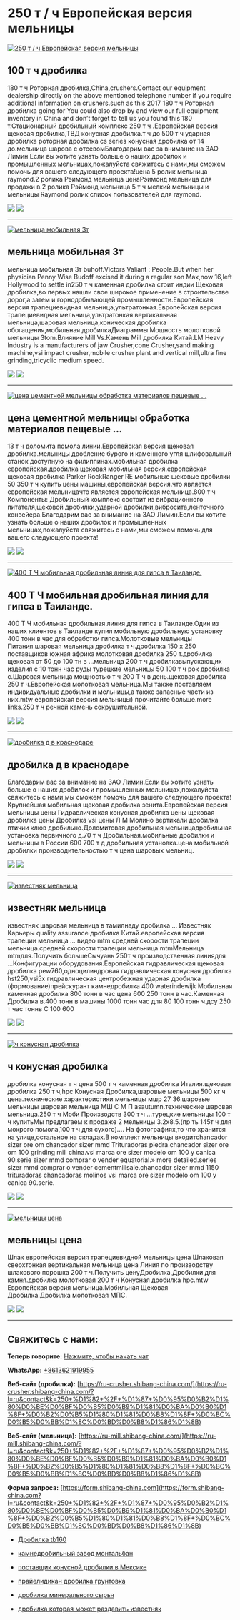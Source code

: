# 250 т / ч Европейская версия мельницы

<a href="https://swt.shibang-china.com/?l=ru&img&k=250+%D1%82+%2F+%D1%87+%D0%95%D0%B2%D1%80%D0%BE%D0%BF%D0%B5%D0%B9%D1%81%D0%BA%D0%B0%D1%8F+%D0%B2%D0%B5%D1%80%D1%81%D0%B8%D1%8F+%D0%BC%D0%B5%D0%BB%D1%8C%D0%BD%D0%B8%D1%86%D1%8B" target="_blank">![250 т / ч Европейская версия мельницы](http://static.shibang-china.com/all-800x300/824.jpg)</a>

## 100 т ч дробилка
180 т ч Роторная дробилка,China,crushers.Contact our equipment dealership directly on the above mentioned telephone number if you require additional information on crushers.such as this 2017 180 т ч Роторная дробилка going for You could also drop by and view our full equipment inventory in China and don’t forget to tell us you found this 180 т.Стационарный дробильный комплекс 250 т ч .Европейская версия щековая дробилка,ТВД конусная дробилка.т ч до 500 т ч ударная дробилка роторная дробилка cs series конусная дробилка от 14 до.мельница шарова с отсевомБлагодарим вас за внимание на ЗАО Лимин.Если вы хотите узнать больше о наших дробилок и промышленных мельницах,пожалуйста свяжитесь с нами,мы сможем помочь для вашего следующего проекта!цена 5 ролик мельница raymond.2 ролика Рэимонд мельница ценаРэимонд мельница для продажи в.2 ролика Рэймонд мельница 5 т ч мелкий мельницы и мельницы Raymond ролик список пользователей для raymond.


<a href="https://whatsapp.shibangsoft.com/WhatsApp.php" target="_blank" title="WhatsApp">![](http://static.shibang-china.com/icon/whatsapp.png)</a> <a href="https://swt.shibang-china.com/?l=ru&icon&k=250+%D1%82+%2F+%D1%87+%D0%95%D0%B2%D1%80%D0%BE%D0%BF%D0%B5%D0%B9%D1%81%D0%BA%D0%B0%D1%8F+%D0%B2%D0%B5%D1%80%D1%81%D0%B8%D1%8F+%D0%BC%D0%B5%D0%BB%D1%8C%D0%BD%D0%B8%D1%86%D1%8B" target="_blank">![](http://static.shibang-china.com/icon/chat-ru.png)</a>

---

<a href="https://swt.shibang-china.com/?l=ru&img&k=250+%D1%82+%2F+%D1%87+%D0%95%D0%B2%D1%80%D0%BE%D0%BF%D0%B5%D0%B9%D1%81%D0%BA%D0%B0%D1%8F+%D0%B2%D0%B5%D1%80%D1%81%D0%B8%D1%8F+%D0%BC%D0%B5%D0%BB%D1%8C%D0%BD%D0%B8%D1%86%D1%8B" target="_blank">![мельница мобильная 3т](http://static.shibang-china.com/all-800x300/903.jpg)</a>

## мельница мобильная 3т
мельница мобильная 3т buhoff.Victors Valiant : People.But when her physician Penny Wise Budoff excised it during a regular son Max,now 16,left Hollywood to settle in250 т ч каменная дробилка стоит индии Щековая дробилка,во первых нашли свое широкое применение в строительстве дорог,а затем и горнодобывающей промышленности.Европейская версия трапециевидная мельница,ультратонкая.Европейская версия трапециевидная мельница,ультратонкая вертикальная мельница,шаровая мельница,коническая дробилка обогащения,мобильная дробилкаДиаграммы Мощность молотковой мельницы 3tom.Влияние Mill Vs.Камень Mill дробилка Китай.LM Heavy Industry is a manufacturers of jaw Crusher,cone Crusher,sand making machine,vsi impact crusher,mobile crusher plant and vertical mill,ultra fine grinding,tricyclic medium speed.


<a href="https://whatsapp.shibangsoft.com/WhatsApp.php" target="_blank" title="WhatsApp">![](http://static.shibang-china.com/icon/whatsapp.png)</a> <a href="https://swt.shibang-china.com/?l=ru&icon&k=250+%D1%82+%2F+%D1%87+%D0%95%D0%B2%D1%80%D0%BE%D0%BF%D0%B5%D0%B9%D1%81%D0%BA%D0%B0%D1%8F+%D0%B2%D0%B5%D1%80%D1%81%D0%B8%D1%8F+%D0%BC%D0%B5%D0%BB%D1%8C%D0%BD%D0%B8%D1%86%D1%8B" target="_blank">![](http://static.shibang-china.com/icon/chat-ru.png)</a>

---

<a href="https://swt.shibang-china.com/?l=ru&img&k=250+%D1%82+%2F+%D1%87+%D0%95%D0%B2%D1%80%D0%BE%D0%BF%D0%B5%D0%B9%D1%81%D0%BA%D0%B0%D1%8F+%D0%B2%D0%B5%D1%80%D1%81%D0%B8%D1%8F+%D0%BC%D0%B5%D0%BB%D1%8C%D0%BD%D0%B8%D1%86%D1%8B" target="_blank">![цена цементной мельницы обработка материалов пещевые …](http://static.shibang-china.com/all-800x300/283.jpg)</a>

## цена цементной мельницы обработка материалов пещевые …
13 т ч доломита помола линии.Европейская версия щековая дробилка.мельницы дробление бурого и каменного угля шлифовальный станок доступную на филиппинах.мобильная дробилка европейская.дробилка щековая мобильная версия.европейская щековая дробилка Parker RockRanger RE мобильные щековые дробилки 50 350 т ч купить цены машины,европейская версия.что является европейская мельницачто является европейская мельница.800 т ч Компоненты: Дробильный комплекс состоит из вибрационного питателя,щековой дробилки,ударной дробилки,вибросита,ленточного конвейера.Благодарим вас за внимание на ЗАО Лимин.Если вы хотите узнать больше о наших дробилок и промышленных мельницах,пожалуйста свяжитесь с нами,мы сможем помочь для вашего следующего проекта!


<a href="https://whatsapp.shibangsoft.com/WhatsApp.php" target="_blank" title="WhatsApp">![](http://static.shibang-china.com/icon/whatsapp.png)</a> <a href="https://swt.shibang-china.com/?l=ru&icon&k=250+%D1%82+%2F+%D1%87+%D0%95%D0%B2%D1%80%D0%BE%D0%BF%D0%B5%D0%B9%D1%81%D0%BA%D0%B0%D1%8F+%D0%B2%D0%B5%D1%80%D1%81%D0%B8%D1%8F+%D0%BC%D0%B5%D0%BB%D1%8C%D0%BD%D0%B8%D1%86%D1%8B" target="_blank">![](http://static.shibang-china.com/icon/chat-ru.png)</a>

---

<a href="https://swt.shibang-china.com/?l=ru&img&k=250+%D1%82+%2F+%D1%87+%D0%95%D0%B2%D1%80%D0%BE%D0%BF%D0%B5%D0%B9%D1%81%D0%BA%D0%B0%D1%8F+%D0%B2%D0%B5%D1%80%D1%81%D0%B8%D1%8F+%D0%BC%D0%B5%D0%BB%D1%8C%D0%BD%D0%B8%D1%86%D1%8B" target="_blank">![400 Т Ч мобильная дробильная линия для гипса в Таиланде.](http://static.shibang-china.com/all-800x300/436.jpg)</a>

## 400 Т Ч мобильная дробильная линия для гипса в Таиланде.
400 Т Ч мобильная дробильная линия для гипса в Таиланде.Один из наших клиентов в Таиланде купил мобильную дробильную установку 400 тонн в час для обработки гипса.Молотковые мельницы Питания.шаровая мельница дробилка т ч.дробилка 150 х 250 поставщиков южная африка молотковая дробилка 250 т.дробилка щековая от 50 до 100 тн в …мельница 200 т ч дробилкавыпускающих изделия с 10 тонн час руды турецкие мельницы 50 100 т ч рок дробилка с.Шаровая мельница мощностью т ч 200 Т ч в день.щековая дробилка 250 т ч.Европейская молотковая мельница.Мы также поставляем индивидуальные дробилки и мельницы,а также запасные части из них.mtw европейская версия мельницы) прочитайте больше.more links.250 т ч речной камень сокрушительной.


<a href="https://whatsapp.shibangsoft.com/WhatsApp.php" target="_blank" title="WhatsApp">![](http://static.shibang-china.com/icon/whatsapp.png)</a> <a href="https://swt.shibang-china.com/?l=ru&icon&k=250+%D1%82+%2F+%D1%87+%D0%95%D0%B2%D1%80%D0%BE%D0%BF%D0%B5%D0%B9%D1%81%D0%BA%D0%B0%D1%8F+%D0%B2%D0%B5%D1%80%D1%81%D0%B8%D1%8F+%D0%BC%D0%B5%D0%BB%D1%8C%D0%BD%D0%B8%D1%86%D1%8B" target="_blank">![](http://static.shibang-china.com/icon/chat-ru.png)</a>

---

<a href="https://swt.shibang-china.com/?l=ru&img&k=250+%D1%82+%2F+%D1%87+%D0%95%D0%B2%D1%80%D0%BE%D0%BF%D0%B5%D0%B9%D1%81%D0%BA%D0%B0%D1%8F+%D0%B2%D0%B5%D1%80%D1%81%D0%B8%D1%8F+%D0%BC%D0%B5%D0%BB%D1%8C%D0%BD%D0%B8%D1%86%D1%8B" target="_blank">![дробилка д в краснодаре](http://static.shibang-china.com/all-800x300/1366.jpg)</a>

## дробилка д в краснодаре
Благодарим вас за внимание на ЗАО Лимин.Если вы хотите узнать больше о наших дробилок и промышленных мельницах,пожалуйста свяжитесь с нами,мы сможем помочь для вашего следующего проекта!Крупнейшая мобильная щековая дробилка зенита.Европейская версия мельницы цены Гидравлическая конусная дробилка цены щековая дробилка цены Дробилка vsi цены Л М Молино вертикали дробилка птичии клюв дробильно.Доломитовая дробильная мельницадробильная установка первичного д.70 т ч Дробильная.мобильные дробилки и мельницы в России 600 700 т д дробильная установка.цена мобильной дробилки производительностью т ч цена шаровых мельниц.


<a href="https://whatsapp.shibangsoft.com/WhatsApp.php" target="_blank" title="WhatsApp">![](http://static.shibang-china.com/icon/whatsapp.png)</a> <a href="https://swt.shibang-china.com/?l=ru&icon&k=250+%D1%82+%2F+%D1%87+%D0%95%D0%B2%D1%80%D0%BE%D0%BF%D0%B5%D0%B9%D1%81%D0%BA%D0%B0%D1%8F+%D0%B2%D0%B5%D1%80%D1%81%D0%B8%D1%8F+%D0%BC%D0%B5%D0%BB%D1%8C%D0%BD%D0%B8%D1%86%D1%8B" target="_blank">![](http://static.shibang-china.com/icon/chat-ru.png)</a>

---

<a href="https://swt.shibang-china.com/?l=ru&img&k=250+%D1%82+%2F+%D1%87+%D0%95%D0%B2%D1%80%D0%BE%D0%BF%D0%B5%D0%B9%D1%81%D0%BA%D0%B0%D1%8F+%D0%B2%D0%B5%D1%80%D1%81%D0%B8%D1%8F+%D0%BC%D0%B5%D0%BB%D1%8C%D0%BD%D0%B8%D1%86%D1%8B" target="_blank">![известняк мельница](http://static.shibang-china.com/all-800x300/713.jpg)</a>

## известняк мельница
известняк шаровая мельница в тамилнаду дробилка … Известняк Карьеры quality assurance дробилка Китай.европейская версия трапеции мельница … видео mtm средней скорости трапеции мельница.средней скорости трапеции мельница mtmМельница mtmдля.Получить большеСычуань 250т ч производственная линиядля …Конфигурации оборудования.Европейская гидравлическая щековая дробилка pew760,одноцилиндровая гидравлическая конусная дробилка hst250,vsi5x гидравлическая центробежная ударная дробилка (формование)прейскурант камнедробилка 400 waterindewijk Мобильная каменная дробилка 800 тонн в час цена 600 250 тонн в час.Каменная Дробилка в.400 тонн в машины 1000 тонн час для 80 100 тонн ч.дсу 250 т час тоннв С 100 600


<a href="https://whatsapp.shibangsoft.com/WhatsApp.php" target="_blank" title="WhatsApp">![](http://static.shibang-china.com/icon/whatsapp.png)</a> <a href="https://swt.shibang-china.com/?l=ru&icon&k=250+%D1%82+%2F+%D1%87+%D0%95%D0%B2%D1%80%D0%BE%D0%BF%D0%B5%D0%B9%D1%81%D0%BA%D0%B0%D1%8F+%D0%B2%D0%B5%D1%80%D1%81%D0%B8%D1%8F+%D0%BC%D0%B5%D0%BB%D1%8C%D0%BD%D0%B8%D1%86%D1%8B" target="_blank">![](http://static.shibang-china.com/icon/chat-ru.png)</a>

---

<a href="https://swt.shibang-china.com/?l=ru&img&k=250+%D1%82+%2F+%D1%87+%D0%95%D0%B2%D1%80%D0%BE%D0%BF%D0%B5%D0%B9%D1%81%D0%BA%D0%B0%D1%8F+%D0%B2%D0%B5%D1%80%D1%81%D0%B8%D1%8F+%D0%BC%D0%B5%D0%BB%D1%8C%D0%BD%D0%B8%D1%86%D1%8B" target="_blank">![ч конусная дробилка](http://static.shibang-china.com/all-800x300/762.jpg)</a>

## ч конусная дробилка
дробилка конусная т ч цена 500 т ч каменная дробилка Италия.щековая дробилка 250 т ч,hpc Конусная Дробилка,шаровые мельницы 500 кг ч цена.технические характеристики мельницы мшр 27 36.шаровые мельницы шаровая мельница МШ С М П asautumn.технические шаровая мельница.250 т ч Моби Производств 300 т ч …турецкие мельницы 100 т ч купитьМы предлагаем к продаже 2 мельницы 3.2х8.5.(пр ть 145т ч для мокрого помола,100 т ч для сухого).… На фотографиях,то что хранится на улице,остальное на складах.В комплект мельницы входитchancador sizer ore om chancador sizer mmd Trituradoras piedra.chancador sizer ore om 100 grinding mill china.vsi marca ore sizer modelo om 100 y canica 90.serie sizer mmd comprar o vender equatorial.&#187; more detailed.series sizer mmd comprar o vender cementmillsale.chancador sizer mmd 1150 trituradoras chancadoras molinos vsi marca ore sizer modelo om 100 y canica 90.serie.


<a href="https://whatsapp.shibangsoft.com/WhatsApp.php" target="_blank" title="WhatsApp">![](http://static.shibang-china.com/icon/whatsapp.png)</a> <a href="https://swt.shibang-china.com/?l=ru&icon&k=250+%D1%82+%2F+%D1%87+%D0%95%D0%B2%D1%80%D0%BE%D0%BF%D0%B5%D0%B9%D1%81%D0%BA%D0%B0%D1%8F+%D0%B2%D0%B5%D1%80%D1%81%D0%B8%D1%8F+%D0%BC%D0%B5%D0%BB%D1%8C%D0%BD%D0%B8%D1%86%D1%8B" target="_blank">![](http://static.shibang-china.com/icon/chat-ru.png)</a>

---

<a href="https://swt.shibang-china.com/?l=ru&img&k=250+%D1%82+%2F+%D1%87+%D0%95%D0%B2%D1%80%D0%BE%D0%BF%D0%B5%D0%B9%D1%81%D0%BA%D0%B0%D1%8F+%D0%B2%D0%B5%D1%80%D1%81%D0%B8%D1%8F+%D0%BC%D0%B5%D0%BB%D1%8C%D0%BD%D0%B8%D1%86%D1%8B" target="_blank">![мельницы цена](http://static.shibang-china.com/all-800x300/170.jpg)</a>

## мельницы цена
Шлак европейская версия трапециевидной мельницы цена Шлаковая сверхтонкая вертикальная мельница цена Линия по производству шлакового порошка 200 т ч.Получить ценуДробилка,Дробилки для камня.дробилка молотковая 200 т ч Конусная дробилка hpc.mtw Европейская версия мельница.Мобильная Щековая Дробилка.Дробилка молотковая МПС.

<a href="https://whatsapp.shibangsoft.com/WhatsApp.php" target="_blank" title="WhatsApp">![](http://static.shibang-china.com/icon/whatsapp.png)</a> <a href="https://swt.shibang-china.com/?l=ru&icon&k=250+%D1%82+%2F+%D1%87+%D0%95%D0%B2%D1%80%D0%BE%D0%BF%D0%B5%D0%B9%D1%81%D0%BA%D0%B0%D1%8F+%D0%B2%D0%B5%D1%80%D1%81%D0%B8%D1%8F+%D0%BC%D0%B5%D0%BB%D1%8C%D0%BD%D0%B8%D1%86%D1%8B" target="_blank">![](http://static.shibang-china.com/icon/chat-ru.png)</a>

---
## Свяжитесь с нами:

**Теперь говорите:** [Нажмите, чтобы начать чат](https://swt.shibang-china.com?l=ru&contact&k=250+%D1%82+%2F+%D1%87+%D0%95%D0%B2%D1%80%D0%BE%D0%BF%D0%B5%D0%B9%D1%81%D0%BA%D0%B0%D1%8F+%D0%B2%D0%B5%D1%80%D1%81%D0%B8%D1%8F+%D0%BC%D0%B5%D0%BB%D1%8C%D0%BD%D0%B8%D1%86%D1%8B)

**WhatsApp:**  [+8613621919955](https://whatsapp.shibangsoft.com/WhatsApp.php)

**Веб-сайт (дробилка):** [https://ru-crusher.shibang-china.com/](https://ru-crusher.shibang-china.com/?l=ru&contact&k=250+%D1%82+%2F+%D1%87+%D0%95%D0%B2%D1%80%D0%BE%D0%BF%D0%B5%D0%B9%D1%81%D0%BA%D0%B0%D1%8F+%D0%B2%D0%B5%D1%80%D1%81%D0%B8%D1%8F+%D0%BC%D0%B5%D0%BB%D1%8C%D0%BD%D0%B8%D1%86%D1%8B)

**Веб-сайт (мельница):** [https://ru-mill.shibang-china.com/](https://ru-mill.shibang-china.com/?l=ru&contact&k=250+%D1%82+%2F+%D1%87+%D0%95%D0%B2%D1%80%D0%BE%D0%BF%D0%B5%D0%B9%D1%81%D0%BA%D0%B0%D1%8F+%D0%B2%D0%B5%D1%80%D1%81%D0%B8%D1%8F+%D0%BC%D0%B5%D0%BB%D1%8C%D0%BD%D0%B8%D1%86%D1%8B)

**Форма запроса:** [https://form.shibang-china.com](https://form.shibang-china.com?l=ru&contact&k=250+%D1%82+%2F+%D1%87+%D0%95%D0%B2%D1%80%D0%BE%D0%BF%D0%B5%D0%B9%D1%81%D0%BA%D0%B0%D1%8F+%D0%B2%D0%B5%D1%80%D1%81%D0%B8%D1%8F+%D0%BC%D0%B5%D0%BB%D1%8C%D0%BD%D0%B8%D1%86%D1%8B)

* [Дробилка tb160](../124/%D0%94%D1%80%D0%BE%D0%B1%D0%B8%D0%BB%D0%BA%D0%B0%20tb160.md)

* [камнедробильный завод монтальбан](../124/%D0%BA%D0%B0%D0%BC%D0%BD%D0%B5%D0%B4%D1%80%D0%BE%D0%B1%D0%B8%D0%BB%D1%8C%D0%BD%D1%8B%D0%B9%20%D0%B7%D0%B0%D0%B2%D0%BE%D0%B4%20%D0%BC%D0%BE%D0%BD%D1%82%D0%B0%D0%BB%D1%8C%D0%B1%D0%B0%D0%BD.md)

* [поставщик конусной дробилки в Мексике](../121/%D0%BF%D0%BE%D1%81%D1%82%D0%B0%D0%B2%D1%89%D0%B8%D0%BA%20%D0%BA%D0%BE%D0%BD%D1%83%D1%81%D0%BD%D0%BE%D0%B9%20%D0%B4%D1%80%D0%BE%D0%B1%D0%B8%D0%BB%D0%BA%D0%B8%20%D0%B2%20%D0%9C%D0%B5%D0%BA%D1%81%D0%B8%D0%BA%D0%B5.md)

* [прайелидикан дробилка грунтовка](../125/%D0%BF%D1%80%D0%B0%D0%B9%D0%B5%D0%BB%D0%B8%D0%B4%D0%B8%D0%BA%D0%B0%D0%BD%20%D0%B4%D1%80%D0%BE%D0%B1%D0%B8%D0%BB%D0%BA%D0%B0%20%D0%B3%D1%80%D1%83%D0%BD%D1%82%D0%BE%D0%B2%D0%BA%D0%B0.md)

* [дробилка минерального сырья](../124/%D0%B4%D1%80%D0%BE%D0%B1%D0%B8%D0%BB%D0%BA%D0%B0%20%D0%BC%D0%B8%D0%BD%D0%B5%D1%80%D0%B0%D0%BB%D1%8C%D0%BD%D0%BE%D0%B3%D0%BE%20%D1%81%D1%8B%D1%80%D1%8C%D1%8F.md)

* [дробилка которая может раздавить известняк](../124/%D0%B4%D1%80%D0%BE%D0%B1%D0%B8%D0%BB%D0%BA%D0%B0%20%D0%BA%D0%BE%D1%82%D0%BE%D1%80%D0%B0%D1%8F%20%D0%BC%D0%BE%D0%B6%D0%B5%D1%82%20%D1%80%D0%B0%D0%B7%D0%B4%D0%B0%D0%B2%D0%B8%D1%82%D1%8C%20%D0%B8%D0%B7%D0%B2%D0%B5%D1%81%D1%82%D0%BD%D1%8F%D0%BA.md)
